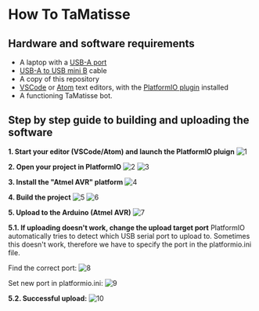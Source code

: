 # How To TaMatisse

## Hardware and software requirements
- A laptop with a [USB-A port](doc/images/usb-a-port.jpg)
- [USB-A to USB mini B](doc/images/usb-a-to-usb-mini-b.jpg) cable
- A copy of this repository
- [VSCode](https://code.visualstudio.com/) or [Atom](https://atom.io/) text editors, with the [PlatformIO plugin](https://platformio.org/platformio-ide) installed
- A functioning TaMatisse bot.

## Step by step guide to building and uploading the software

__1. Start your editor (VSCode/Atom) and launch the PlatformIO pluign__
![1](/doc/images/platformio-1.png)

__2. Open your project in PlatformIO__ 
![2](/doc/images/platformio-2.png)
![3](/doc/images/platformio-3.png)

__3. Install the "Atmel AVR" platform__ 
![4](/doc/images/platformio-4.png)

__4. Build the project__
![5](/doc/images/platformio-5.png)
![6](/doc/images/platformio-6.png)

__5. Upload to the Arduino (Atmel AVR)__
![7](/doc/images/platformio-7.png)

__5.1. If uploading doesn't work, change the upload target port__
PlatformIO automatically tries to detect which USB serial port to upload to. Sometimes this doesn't work, therefore we have to specify the port in the platformio.ini file.

Find the correct port:
![8](/doc/images/platformio-8.png)

Set new port in platformio.ini:
![9](/doc/images/platformio-9.png)

__5.2. Successful upload:__
![10](/doc/images/platformio-10.png)
